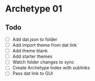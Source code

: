 # Archetype 01

## Todo

- [ ] Add dat.json to folder
- [ ] Add import theme from dat link
- [ ] Add theme blank
- [ ] Add starter themes
- [ ] Watch folder changes to sync
- [ ] Create Archetype Index with sublinks
- [ ] Pass dat link to GUI
